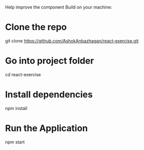 Help improve the component
Build on your machine:
# Clone the repo
git clone https://github.com/AshokAnbazhagan/react-exercise.git
# Go into project folder
cd react-exercise
# Install dependencies
npm install
# Run the Application
npm start
